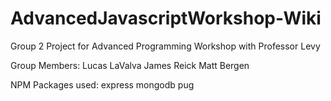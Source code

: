 # AdvancedJavascriptWorkshop-Wiki

Group 2 Project for Advanced Programming Workshop with Professor Levy

Group Members:
Lucas LaValva
James Reick
Matt Bergen

NPM Packages used:
express
mongodb
pug
